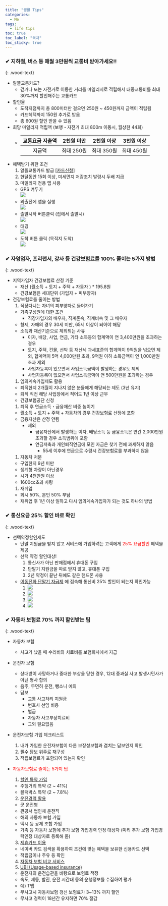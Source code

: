 ```yaml
---
title: "생활 Tips"
categories:
  - Me
tags:
  - life tips
toc: true
toc_label: "목차"
toc_sticky: true
---
```


### ✔ 지하철, 버스 등 매월 3만원씩 교통비 받아가세요!!
{: .wood-text}

- 알뜰교통카드?
  - 걷거나 또는 자전거로 이동한 거리를 마일리지로 적립해서 대중교통비를 최대 30%까지 할인해주는 교통카드
- 할인율
  - 도착지점까지 총 800미터만 걸으면 250원 ~ 450원까지 금액이 적립됨
  - 카드혜택까지 150원 추가로 받음
  - 총 600원 할인 받을 수 있음
- 회당 마일리지 적립액 (보행・자전거 최대 800m 이동시, 월상한 44회)
  - | 교통요금 지출액 | 2천원 미만 | 2천원 이상 | 3천원 이상 |
    | :---: | :---: | :---:| :---: |
    | 지급액 | 최대 250원 | 최대 350원 | 최대 450원 |
- 헤택받기 위한 조건
  1. 알뜰교통카드 발급 [[카드신청]](https://www.alcard.kr/)
  1. 한달동안 15회 이상, 미세먼지 저감조치 발령시 두배 지급
  1. 마일리지 전용 앱 사용
    - GPS 켜두기  
      ![](/assets/images/me/2021-03-27-me-life-tips-5.jpg)
    - 외출전에 앱을 실행  
      ![](/assets/images/me/2021-03-27-me-life-tips-6.jpg)
    - 출발시작 버튼클릭 (집에서 출발시)  
      ![](/assets/images/me/2021-03-27-me-life-tips-7.jpg)
    - 태깅  
      ![](/assets/images/me/2021-03-27-me-life-tips-8.jpg)
    - 도착 버튼 클릭 (목적지 도착)  
      ![](/assets/images/me/2021-03-27-me-life-tips-9.jpg)

### ✔ 자영업자, 프리랜서, 강사 등 건강보험료를 100% 줄이는 5가지 방법
{: .wood-text}

- 지역가입자 건강보험료 산정 기준
  - 재산 (월소득 + 토지 + 주택 + 자동자 ) * 195.8원
  - 건강보험은 세대단위 (가입자 + 피부양자)
- 건강보험료를 줄이는 방법
  1. 직장다니는 자녀의 피부양자로 들어가기
    - 가족구성원에 대한 조건
      - 직장가입자의 배우자, 직계존속, 직계비속 및 그 배우자
    - 형제, 자매의 경우 30세 미만, 65세 이상이 되어야 해당
    - 소득과 재산기준으로 제외되는 사유
      - 이자, 배당, 사업, 연금, 기타 소득등의 합계액이 연 3,400만원을 초과하는 경우
      - 토지, 주택, 건물, 선박 등 재산세 과세표준의 합계액이 9억원을 넘으면 제외, 합계액이 5억 4,000만원 초과, 9억원 이하 소득금액이 연 1,000만원 초과 제외
      - 사업자등록이 있으면서 사업소득금액이 발생하는 경우도 제외
      - 사업자등록이 없으면서 사업소득금액이 연 500만원을 초과하는 경우
  1. 임의계속가입제도 활용
    - 퇴직한지 2개월이 지나지 않은 분들에게 해당되는 제도 (3년 유지)
    - 퇴직 직전 해당 사업장에서 적어도 1년 이상 근무
    - 건강보험공단 신청
  1. 퇴직 후 연금소득・금융재산 비중 높이기
    - 월소득 + 토지 + 주택 + 자동차의 경우 건강보험료 산정에 포함
    - 금융자산은 산정 안됨
      - 제외
        - 금융자산에서 발생하는 이자, 배당소득 등 금융소득은 연간 2,000만원 초과할 경우 소득범위에 포함
        - 연금저축과 개인퇴직연금에 모인 자금은 찾기 전에 과세하지 않음
          - 55세 이후에 연금으로 수령시 건강보험료를 부과하지 않음
  1. 자동차 처분
    - 구입한지 9년 미만
    - 생계형 차량이 아닌경우
    - 시가 4천만원 이상
    - 1600cc초과 차량
  1. 재취업
    - 회시 50%, 본인 50% 부담
    - 재취업 후 1년 이상 일하고 다시 임의계속가입자가 되는 것도 하나의 방법

### ✔ 통신요금 25% 할인 바로 확인
{: .wood-text}

- 선택약정할인제도
  - 단말 지원금을 받지 않고 서비스에 가입하려는 고객에게 <font color="red">25% 요금할인</font> 혜택을 제공
  - 선택 약정 할인대상!
    1. 통신사가 아닌 판매점에서 휴대폰 구입
    1. 단말기 지원금을 따로 받지 않고, 휴대폰 구입
    1. 2년 약정이 끝난 뒤에도 같은 핸드폰 사용
  - [이동전화 단말기 자급제](https://www.imei.kr/) 에 접속해 통신비 25% 할인이 되는지 확인가능
    1. ![](/assets/images/me/2021-03-27-me-life-tips-1.png)
    1. ![](/assets/images/me/2021-03-27-me-life-tips-2.png)
    1. ![](/assets/images/me/2021-03-27-me-life-tips-3.jpg)
    1. ![](/assets/images/me/2021-03-27-me-life-tips-4.png)


### ✔ 자동차 보험료 70% 까지 할인받는 팁
{: .wood-text}

- 자동차 보험
  - 사고가 났을 때 수리비와 치료비를 보험회사에서 지급
- 운전자 보험
  - 상대방이 사망하거나 중대한 부상을 당한 경우, 12대 중과실 사고 발생시민사가 아닌 형사 합의
  - 음주, 무면허 운전, 뺑소니 예외
  - 담보
    - 교통 사고처리 지원금
    - 변호사 선임 비용
    - 벌금
    - 자동차 사고부상치료비 
    - 그외 필요없음

- 운전자보험 가입 체크리스트
  1. 내가 가입한 운전자보험이 다른 보장성보험과 겹치는 담보인지 확인
  2. 필수 담보 위주로 재구성
  3. 적립보험료가 포함되어 있는지 확인

- <font color="red">자동차보험료 줄이는 5가지 팁</font>
  1. <u>할인 특약 가입</u>
    - 주행거리 특약 (2 ~ 41%)
    - 블랙박스 특약 (2 ~ 7.8%)
  2. <u>운전경력 활용</u>
    - 군 운전병
    - 관공서 법인체 운전직
    - 해외 자동차 보험 가입
    - 택시 등 공제 조합 가입
    - 가족 등 자동차 보험에 추가 보험 가입경력 인정 대상자 (미리 추가 보험 가입경력인정 대상자로 등록해 둠)
  3. <u>제휴카드 이용</u>
    - 네이버 카드 검색을 확용하여 조건에 맞는 혜택을 보유한 신용카드 선택
    - 적립금이나 주유 등 확인
  4. <u>자동차 보험 비교 서비스</u>
  5. <u>UBI (Usage-based insurance)</u>
    - 운전자의 운전습관을 바탕으로 보험료 책정
    - 속도, 제동, 발진, 운전 시간대 등의 운행정보를 수집하여 평가
    - 예) T맵 
    - 무사고시 자동차보험 갱신 보험료가 3~13% 까지 할인
    - 무사고 경력이 18년간 유지하면 70% 절감